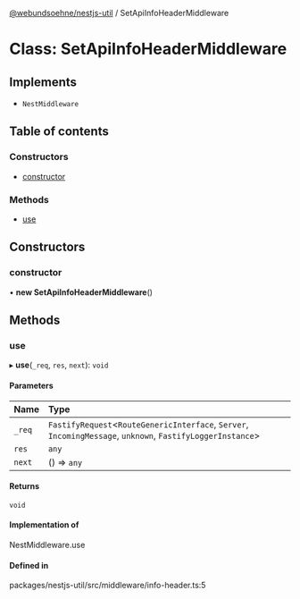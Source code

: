 [@webundsoehne/nestjs-util](../README.md) / SetApiInfoHeaderMiddleware

# Class: SetApiInfoHeaderMiddleware

## Implements

- `NestMiddleware`

## Table of contents

### Constructors

- [constructor](SetApiInfoHeaderMiddleware.md#constructor)

### Methods

- [use](SetApiInfoHeaderMiddleware.md#use)

## Constructors

### constructor

• **new SetApiInfoHeaderMiddleware**()

## Methods

### use

▸ **use**(`_req`, `res`, `next`): `void`

#### Parameters

| Name | Type |
| :------ | :------ |
| `_req` | `FastifyRequest`<`RouteGenericInterface`, `Server`, `IncomingMessage`, `unknown`, `FastifyLoggerInstance`\> |
| `res` | `any` |
| `next` | () => `any` |

#### Returns

`void`

#### Implementation of

NestMiddleware.use

#### Defined in

packages/nestjs-util/src/middleware/info-header.ts:5
